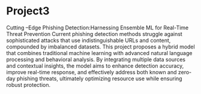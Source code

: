 # Project3
Cutting –Edge Phishing Detection:Harnessing Ensemble ML for Real-Time Threat Prevention
Current phishing detection methods struggle against sophisticated attacks that use indistinguishable URLs and content, compounded by imbalanced datasets. This project proposes a hybrid model that combines traditional machine learning with advanced natural language processing and behavioral analysis. By integrating multiple data sources and contextual insights, the model aims to enhance detection accuracy, improve real-time response, and effectively address both known and zero-day phishing threats, ultimately optimizing resource use while ensuring robust protection.



